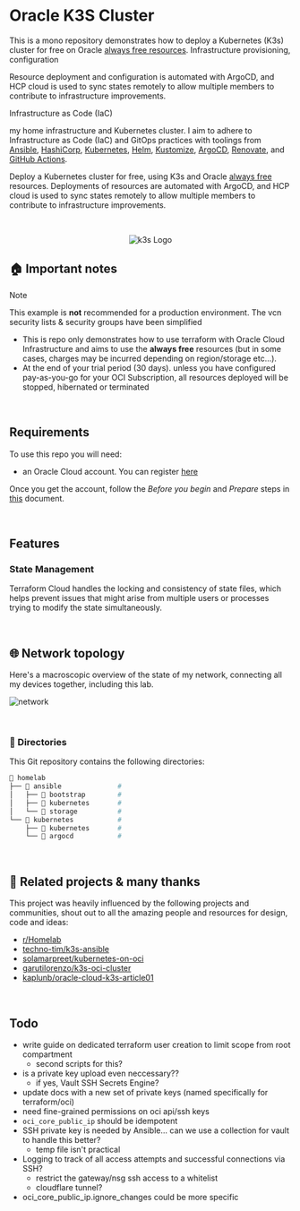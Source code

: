 # Oracle K3S Cluster

This is a mono repository demonstrates how to deploy a Kubernetes (K3s) cluster for free on Oracle [always free resources](https://docs.oracle.com/en-us/iaas/Content/FreeTier/freetier_topic-Always_Free_Resources.htm).  Infrastructure provisioning, configuration


Resource deployment and configuration is automated with ArgoCD, and HCP cloud is used to sync states remotely to allow multiple members to contribute to infrastructure improvements.

Infrastructure as Code (IaC)

 my home infrastructure and Kubernetes cluster. I aim to adhere to Infrastructure as Code (IaC) and GitOps practices with toolings from [Ansible](https://www.ansible.com/), [HashiCorp](https://www.hashicorp.com/), [Kubernetes](https://kubernetes.io/), [Helm](https://github.com/helm/helm), [Kustomize](https://kustomize.io/), [ArgoCD](https://github.com/argoproj/argo-cd), [Renovate](https://github.com/renovatebot/renovate), and [GitHub Actions](https://github.com/features/actions).

Deploy a Kubernetes cluster for free, using K3s and Oracle [always free](https://docs.oracle.com/en-us/iaas/Content/FreeTier/freetier_topic-Always_Free_Resources.htm) resources.  Deployments of resources are automated with ArgoCD, and HCP cloud is used to sync states remotely to allow multiple members to contribute to infrastructure improvements.

<br>

<p align="center">
  <img src="https://garutilorenzo.github.io/images/k3s-logo-large.png?" alt="k3s Logo"/>
</p>

## 🏠 Important notes

> [!NOTE]
>
> This example is **not** recommended for a production environment. The vcn security lists & security groups have been simplified

* This is repo only demonstrates how to use terraform with Oracle Cloud Infrastructure and aims to use the **always free** resources (but in some cases, charges may be incurred depending on region/storage etc...). 
* At the end of your trial period (30 days). unless you have configured pay-as-you-go for your OCI Subscription, all resources deployed will be stopped, hibernated or terminated

<br>

## Requirements

To use this repo you will need:

* an Oracle Cloud account. You can register [here](https://cloud.oracle.com)

Once you get the account, follow the *Before you begin* and *Prepare* steps in [this](https://docs.oracle.com/en-us/iaas/developer-tutorials/tutorials/tf-provider/01-summary.htm) document.

<br> 

## Features

### State Management
Terraform Cloud handles the locking and consistency of state files, which helps prevent issues that might arise from multiple users or processes trying to modify the state simultaneously.

<br>

## 🌐 Network topology

Here's a macroscopic overview of the state of my network, connecting all my devices together, including this lab.

![network](https://raw.githubusercontent.com/tibia-oce/oci/main/docs/assets/drawings/topology.excalidraw.svg)

<br>

### 📁 Directories

This Git repository contains the following directories:

```zsh
📁 homelab
├── 📁 ansible              # 
│   ├── 📁 bootstrap        # 
│   ├── 📁 kubernetes       # 
│   └── 📁 storage          #          
└── 📁 kubernetes           # 
    ├── 📁 kubernetes       # 
    └── 📁 argocd           # 
```

<br>

## 🤙 Related projects & many thanks 

This project was heavily influenced by the following projects and communities, shout out to all the amazing people and resources for design, code and ideas:

- [r/Homelab](https://www.reddit.com/r/homelab/)
- [techno-tim/k3s-ansible](https://github.com/techno-tim/k3s-ansible)
- [solamarpreet/kubernetes-on-oci](https://github.com/solamarpreet/kubernetes-on-oci)
- [garutilorenzo/k3s-oci-cluster](https://github.com/garutilorenzo/k3s-oci-cluster)
- [kaplunb/oracle-cloud-k3s-article01](https://github.com/kaplunb/oracle-cloud-k3s-article01)

<br>

## Todo

- write guide on dedicated terraform user creation to limit scope from root compartment
    - second scripts for this?
- is a private key upload even neccessary??
    - if yes, Vault SSH Secrets Engine?
- update docs with a new set of private keys (named specifically for terraform/oci)
- need fine-grained permissions on oci api/ssh keys
- `oci_core_public_ip` should be idempotent
- SSH private key is needed by Ansible... can we use a collection for vault to handle this better?
    - temp file isn't practical
- Logging to track of all access attempts and successful connections via SSH?
    - restrict the gateway/nsg ssh access to a whitelist
    - cloudflare tunnel? 
- oci_core_public_ip.ignore_changes could be more specific

